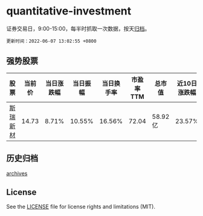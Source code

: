 # quantitative-investment

证券交易日，9:00-15:00，每半时抓取一次数据，按天[归档](archives)。

`更新时间：2022-06-07 13:02:55 +0800`

## 强势股票

|股票|当前价|当日涨跌幅|当日振幅|当日换手率|市盈率TTM|总市值|近10日涨跌幅|
|----|----|----|----|----|----|----|----|
|[斯瑞新材](https://xueqiu.com/S/SH688102)|14.73|8.71%|10.55%|16.56%|72.04|58.92亿|23.57%|

## 历史归档

[archives](archives)

## License

See the [LICENSE](LICENSE) file for license rights and limitations (MIT).